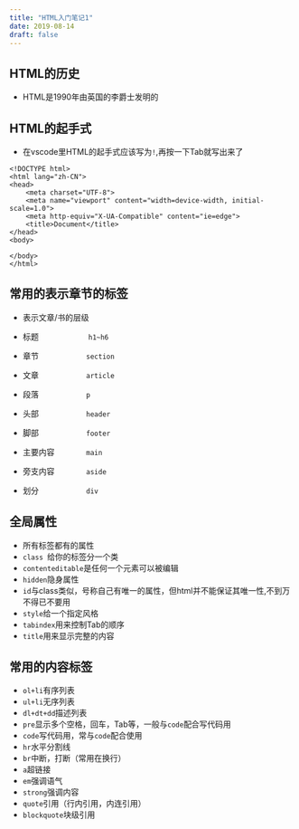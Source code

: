 ```yaml
---
title: "HTML入门笔记1"
date: 2019-08-14
draft: false
---
```


## HTML的历史
* HTML是1990年由英国的李爵士发明的
  
## HTML的起手式
* 在vscode里HTML的起手式应该写为`!`,再按一下Tab就写出来了
```
<!DOCTYPE html>
<html lang="zh-CN">
<head>
    <meta charset="UTF-8">
    <meta name="viewport" content="width=device-width, initial-scale=1.0">
    <meta http-equiv="X-UA-Compatible" content="ie=edge">
    <title>Document</title>
</head>
<body>
    
</body>
</html>
```
## 常用的表示章节的标签

* 表示文章/书的层级

* 标题　　　　　 　`h1~h6`
* 章节　　　　　　`section`
* 文章　　　　　　`article`
* 段落　　　　　　`p`
* 头部　　　　　　`header`
* 脚部　　　　　　`footer`
* 主要内容　　　　`main`
* 旁支内容　　　　`aside`
* 划分　　　　　　`div`    

## 全局属性
* 所有标签都有的属性
* `class `给你的标签分一个类
* `contenteditable`是任何一个元素可以被编辑
* `hidden`隐身属性
* `id`与class类似，号称自己有唯一的属性，但html并不能保证其唯一性,不到万不得已不要用
* `style`给一个指定风格
* `tabindex`用来控制Tab的顺序
* `title`用来显示完整的内容
  
## 常用的内容标签
* `ol+li`有序列表
* `ul+li`无序列表
* `dl+dt+dd`描述列表
* `pre`显示多个空格，回车，Tab等，一般与`code`配合写代码用
* `code`写代码用，常与`code`配合使用
* `hr`水平分割线
* `br`中断，打断（常用在换行）
* `a`超链接
* `em`强调语气
* `strong`强调内容
* `quote`引用（行内引用，内连引用）
* `blockquote`块级引用